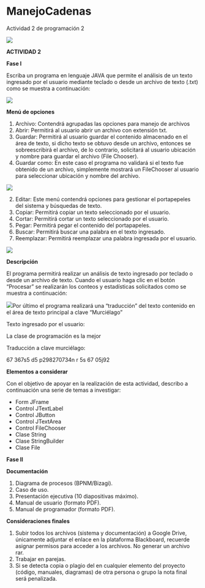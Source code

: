 # ManejoCadenas
Actividad 2 de programación 2

![](Aspose.Words.75866d4b-b1f0-4838-9617-75da0c046884.001.png)

**ACTIVIDAD 2** 

**Fase I** 

Escriba un programa en lenguaje JAVA que permite el análisis de un texto ingresado por el usuario mediante teclado o desde un archivo de texto (.txt) como se muestra a continuación: 

![](Aspose.Words.75866d4b-b1f0-4838-9617-75da0c046884.002.jpeg)

**Menú de opciones** 

1. Archivo: Contendrá agrupadas las opciones para manejo de archivos 
1. Abrir: Permitirá al usuario abrir un archivo con extensión txt. 
1. Guardar: Permitirá al usuario guardar el contenido almacenado en el área de texto, si dicho texto se obtuvo desde un archivo, entonces se sobreescribirá el archivo, de lo contrario, solicitará al usuario ubicación y nombre para guardar el archivo (File Chooser). 
1. Guardar como: En este caso el programa no validará si el texto fue obtenido de un archivo, simplemente mostrará un FileChooser al usuario para seleccionar ubicación y nombre del archivo. 

![](Aspose.Words.75866d4b-b1f0-4838-9617-75da0c046884.003.png)

2. Editar: Este menú contendrá opciones para gestionar el portapepeles del sistema y búsquedas de texto. 
1. Copiar: Permitirá copiar un texto seleccionado por el usuario. 
1. Cortar: Permitirá cortar un texto seleccionado por el usuario. 
1. Pegar: Permitirá pegar el contenido del portapapeles. 
1. Buscar: Permitirá buscar una palabra en el texto ingresado. 
1. Reemplazar: Permitirá reemplazar una palabra ingresada por el usuario. 

![](Aspose.Words.75866d4b-b1f0-4838-9617-75da0c046884.004.png)

**Descripción** 

El programa permitirá realizar un análisis de texto ingresado por teclado o desde un archivo de texto. Cuando el usuario haga clic en el botón “Procesar” se realizarán los conteos y estadísticas solicitados como se muestra a continuación: 

![](Aspose.Words.75866d4b-b1f0-4838-9617-75da0c046884.005.png)Por último el programa realizará una “traducción” del texto contenido en el área de texto principal a clave “Murciélago” 

Texto ingresado por el usuario: 

La clase de programación es la mejor 

Traducción a clave murciélago: 

67 367s5 d5 p298270734n r 5s 67 05j92 

**Elementos a considerar** 

Con el objetivo de apoyar en la realización de esta actividad, describo a continuación una serie de temas a investigar: 

- Form JFrame 
- Control JTextLabel 
- Control JButton 
- Control JTextArea 
- Control FileChooser 
- Clase String 
- Clase StringBuilder 
- Clase File 

**Fase II** 

**Documentación** 

1. Diagrama de procesos (BPNM/Bizagi). 
1. Caso de uso. 
1. Presentación ejecutiva (10 diapositivas máximo). 
1. Manual de usuario (formato PDF). 
1. Manual de programador (formato PDF). 

**Consideraciones finales** 

1. Subir todos los archivos (sistema y documentación) a Google Drive, únicamente adjuntar el enlace en la plataforma Blackboard, recuerde asignar permisos para acceder a los archivos. No generar un archivo rar. 
1. Trabajar en parejas. 
1. Si se detecta copia o plagio del en cualquier elemento del proyecto (código, manuales, diagramas) de otra persona o grupo la nota final será penalizada. 
